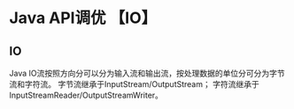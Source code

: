 # Java API调优 【IO】

## IO

Java IO流按照方向分可以分为输入流和输出流，按处理数据的单位分可分为字节流和字符流。
字节流继承于InputStream/OutputStream；
字符流继承于InputStreamReader/OutputStreamWriter。

